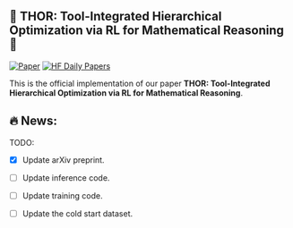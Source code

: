 ## 🚀 THOR: Tool-Integrated Hierarchical Optimization via RL for Mathematical Reasoning 🚀


[![Paper](https://img.shields.io/badge/arXiv-2509.13761-b31b1b.svg)](https://arxiv.org/abs/2509.13761)
[![HF Daily Papers](https://img.shields.io/badge/🤗%20Hugging%20Face-Model-blue)](https://huggingface.co/papers/2509.13761)


This is the official implementation of our paper **THOR: Tool-Integrated Hierarchical Optimization via RL for Mathematical Reasoning**.


## :fire: News:

TODO:
- [x] Update arXiv preprint.
- [ ] Update inference code.
- [ ] Update training code.
- [ ] Update the cold start dataset.






